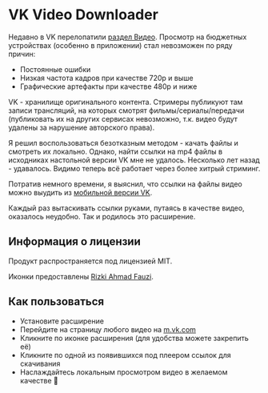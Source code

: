 # VK Video Downloader
Недавно в VK перелопатили [раздел Видео](https://vk.com/video). Просмотр на бюджетных устройствах (особенно в приложении) стал невозможен по ряду причин:
* Постоянные ошибки
* Низкая частота кадров при качестве 720p и выше
* Графические артефакты при качестве 480p и ниже

VK - хранилище оригинального контента. Стримеры публикуют там записи трансляций, на которых смотрят фильмы/сериалы/передачи (публиковать их на других сервисах невозможно, т.к. видео будут удалены за нарушение авторского права).

Я решил воспользоваться безотказным методом - качать файлы и смотреть их локально. Однако, найти ссылки на mp4 файлы в исходниках настольной версии VK мне не удалось. Несколько лет назад - удавалось. Видимо теперь всё работает через более хитрый стриминг.

Потратив немного времени, я выяснил, что ссылки на файлы видео можно выудить из [мобильной версии VK](https://m.vk.com/).

Каждый раз вытаскивать ссылки руками, путаясь в качестве видео, оказалось неудобно. Так и родилось это расширение.
## Информация о лицензии
Продукт распространяется под лицензией MIT.

Иконки предоставлены [Rizki Ahmad Fauzi](https://www.flaticon.com/authors/rizki-ahmad-fauzi).
## Как пользоваться
* Установите расширение
* Перейдите на страницу любого видео на [m.vk.com](https://m.vk.com/)
* Кликните по иконке расширения (для удобства можете закрепить её)
* Кликните по одной из появившихся под плеером ссылок для скачивания
* Наслаждайтесь локальным просмотром видео в желаемом качестве 🥳